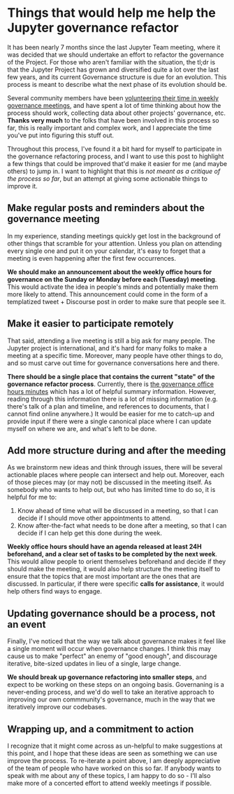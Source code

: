 # Things that would help me help the Jupyter governance refactor

It has been nearly 7 months since the last Jupyter Team meeting, where it was decided
that we should undertake an effort to refactor the governance of the Project. For those
who aren't familiar with the situation, the tl;dr is that the Jupyter Project has
grown and diversified quite a lot over the last few years, and its current Governance
structure is due for an evolution. This process is meant to describe what the next
phase of its evolution should be.

Several community members have been
[volunteering their time in weekly governance meetings](https://discourse.jupyter.org/t/governance-office-hours-meeting-minutes),
and have spent a lot of time thinking about how the process should work, collecting data
about other projects' governance, etc. **Thanks very much** to the folks that have been
involved in this process so far, this is really important and complex work, and I appreciate
the time you've put into figuring this stuff out.

Throughout this process, I've found it a bit hard for myself to participate in the governance
refactoring process, and I want to use this post to highlight a few things that could be improved
that'd make it easier for me (and maybe others) to jump in. I want to highlight that this is
*not meant as a critique of the process so far*, but an attempt at giving some actionable
things to improve it.


## Make regular posts and reminders about the governance meeting

In my experience, standing meetings quickly get lost in the background of other things
that scramble for your attention. Unless you plan on attending every single one and put
it on your calendar, it's easy to forget that a meeting is even happening after the
first few occurrences.

**We should make an announcement about the weekly office hours for governance on the Sunday or Monday before each (Tuesday) meeting**.
This would activate the idea in people's minds and potentially make them more likely to attend. This announcement
could come in the form of a templatized tweet + Discourse post in order to make sure that people
see it.


## Make it easier to participate remotely

That said, attending a live meeting is still a big ask for many people. The Jupyter project is
international, and it's hard for many folks to make a meeting at a specific time. Moreover,
many people have other things to do, and so must carve out time for governance conversations
here and there.

**There should be a single place that contains the current "state" of the governance refactor process**.
Currently, there is [the governance office hours minutes](https://discourse.jupyter.org/t/governance-office-hours-meeting-minutes)
which has a lot of helpful summary information. However, reading through this information there is
a lot of missing information (e.g. there's talk of a plan and timeline, and references to documents, that I cannot
find online anywhere.) It would be easier for me to catch-up and provide input if there were a single canonical
place where I can update myself on where we are, and what's left to be done.


## Add more structure during and after the meeding

As we brainstorm new ideas and think through issues, there will be several actionable places where
people can intersect and help out. Moreover, each of those pieces may (or may not) be discussed
in the meeting itself. As somebody who wants to help out, but who has limited time to do so,
it is helpful for me to:

1. Know ahead of time what will be discussed in a meeting, so that I can decide if I should move
   other appointments to attend.
2. Know after-the-fact what needs to be done after a meeting, so that I can decide if I can help
   get this done during the week.

**Weekly office hours should have an agenda released at least 24H beforehand, and a clear set of tasks to be completed by the next week**.
This would allow people to orient themselves beforehand and decide if they should make the meeting,
it would also help structure the meeting itself to ensure that the topics that are most important
are the ones that are discussed. In particular, if there were specific **calls for assistance**,
it would help others find ways to engage.


## Updating governance should be a process, not an event

Finally, I've noticed that the way we talk about governance makes it feel like a single
moment will occur when governance changes. I think this may cause us to make "perfect" an
enemy of "good enough", and discourage iterative, bite-sized updates in lieu of a single,
large change.

**We should break up governance refactoring into smaller steps**, and expect to be working
on these steps on an ongoing basis. Governaning is a never-ending process, and we'd do well
to take an iterative approach to improving our own commmunity's governance, much in the way
that we iteratively improve our codebases.


## Wrapping up, and a commitment to action

I recognize that it might come across as un-helpful to make suggestions at this point,
and I hope that these ideas are seen as something we can use improve the process. To re-iterate
a point above, I am deeply appreciative of the team of people who have worked on this so far.
If anybody wants to speak with me about any of these topics, I am happy to do so - I'll also
make more of a concerted effort to attend weekly meetings if possible.
